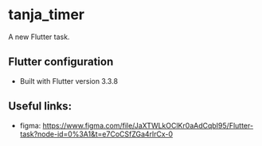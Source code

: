 # tanja_timer

A new Flutter task.

## Flutter configuration
- Built with Flutter version 3.3.8 

## Useful links:
- figma: https://www.figma.com/file/JaXTWLkOClKr0aAdCqbI95/Flutter-task?node-id=0%3A1&t=e7CoCSfZGa4rlrCx-0
